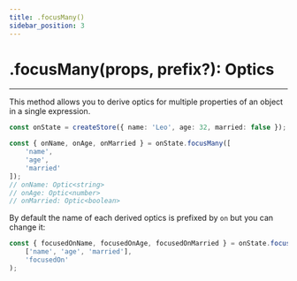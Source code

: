 ```yaml
---
title: .focusMany()
sidebar_position: 3
---
```


# .focusMany(props, prefix?): Optics

---

This method allows you to derive optics for multiple properties of an object in a single expression.

```ts
const onState = createStore({ name: 'Leo', age: 32, married: false });

const { onName, onAge, onMarried } = onState.focusMany([
    'name',
    'age',
    'married'
]);
// onName: Optic<string>
// onAge: Optic<number>
// onMarried: Optic<boolean>
```

By default the name of each derived optics is prefixed by `on` but you can change it:

```ts
const { focusedOnName, focusedOnAge, focusedOnMarried } = onState.focusMany(
    ['name', 'age', 'married'],
    'focusedOn'
);
```

